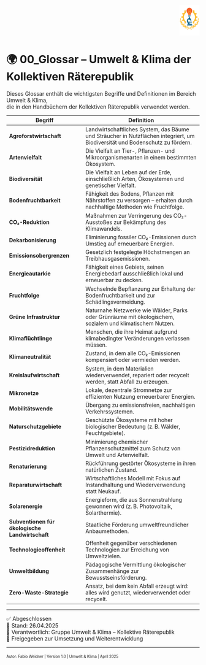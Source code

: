 <p align="right">
  <img src="https://raw.githubusercontent.com/hades-dux/Kollektive-Raeterepublik/main/Meta_und_Systemstruktur/logo_offiziell.png" alt="Logo der Kollektiven Räterepublik" height="80">
</p>

<!--
Autor: Fabio Weidner
Version: 1.0
Sektion: Umwelt & Klima
Veröffentlichung: April 2025
-->

# 🌍 00_Glossar – Umwelt & Klima der Kollektiven Räterepublik

Dieses Glossar enthält die wichtigsten Begriffe und Definitionen im Bereich Umwelt & Klima,  
die in den Handbüchern der Kollektiven Räterepublik verwendet werden.

| Begriff | Definition |
|--------|------------|
| **Agroforstwirtschaft** | Landwirtschaftliches System, das Bäume und Sträucher in Nutzflächen integriert, um Biodiversität und Bodenschutz zu fördern. |
| **Artenvielfalt** | Die Vielfalt an Tier-, Pflanzen- und Mikroorganismenarten in einem bestimmten Ökosystem. |
| **Biodiversität** | Die Vielfalt an Leben auf der Erde, einschließlich Arten, Ökosystemen und genetischer Vielfalt. |
| **Bodenfruchtbarkeit** | Fähigkeit des Bodens, Pflanzen mit Nährstoffen zu versorgen – erhalten durch nachhaltige Methoden wie Fruchtfolge. |
| **CO₂-Reduktion** | Maßnahmen zur Verringerung des CO₂-Ausstoßes zur Bekämpfung des Klimawandels. |
| **Dekarbonisierung** | Eliminierung fossiler CO₂-Emissionen durch Umstieg auf erneuerbare Energien. |
| **Emissionsobergrenzen** | Gesetzlich festgelegte Höchstmengen an Treibhausgasemissionen. |
| **Energieautarkie** | Fähigkeit eines Gebiets, seinen Energiebedarf ausschließlich lokal und erneuerbar zu decken. |
| **Fruchtfolge** | Wechselnde Bepflanzung zur Erhaltung der Bodenfruchtbarkeit und zur Schädlingsvermeidung. |
| **Grüne Infrastruktur** | Naturnahe Netzwerke wie Wälder, Parks oder Grünräume mit ökologischem, sozialem und klimatischem Nutzen. |
| **Klimaflüchtlinge** | Menschen, die ihre Heimat aufgrund klimabedingter Veränderungen verlassen müssen. |
| **Klimaneutralität** | Zustand, in dem alle CO₂-Emissionen kompensiert oder vermieden werden. |
| **Kreislaufwirtschaft** | System, in dem Materialien wiederverwendet, repariert oder recycelt werden, statt Abfall zu erzeugen. |
| **Mikronetze** | Lokale, dezentrale Stromnetze zur effizienten Nutzung erneuerbarer Energien. |
| **Mobilitätswende** | Übergang zu emissionsfreien, nachhaltigen Verkehrssystemen. |
| **Naturschutzgebiete** | Geschützte Ökosysteme mit hoher biologischer Bedeutung (z. B. Wälder, Feuchtgebiete). |
| **Pestizidreduktion** | Minimierung chemischer Pflanzenschutzmittel zum Schutz von Umwelt und Artenvielfalt. |
| **Renaturierung** | Rückführung gestörter Ökosysteme in ihren natürlichen Zustand. |
| **Reparaturwirtschaft** | Wirtschaftliches Modell mit Fokus auf Instandhaltung und Wiederverwendung statt Neukauf. |
| **Solarenergie** | Energieform, die aus Sonnenstrahlung gewonnen wird (z. B. Photovoltaik, Solarthermie). |
| **Subventionen für ökologische Landwirtschaft** | Staatliche Förderung umweltfreundlicher Anbaumethoden. |
| **Technologieoffenheit** | Offenheit gegenüber verschiedenen Technologien zur Erreichung von Umweltzielen. |
| **Umweltbildung** | Pädagogische Vermittlung ökologischer Zusammenhänge zur Bewusstseinsförderung. |
| **Zero-Waste-Strategie** | Ansatz, bei dem kein Abfall erzeugt wird: alles wird genutzt, wiederverwendet oder recycelt. |

---

✅ Abgeschlossen  
📅 Stand: 26.04.2025  
🏩 Verantwortlich: Gruppe Umwelt & Klima – Kollektive Räterepublik  
🔐 Freigegeben zur Umsetzung und Weiterentwicklung

---

<sub><sup>Autor: Fabio Weidner | Version 1.0 | Umwelt & Klima | April 2025</sup></sub>
